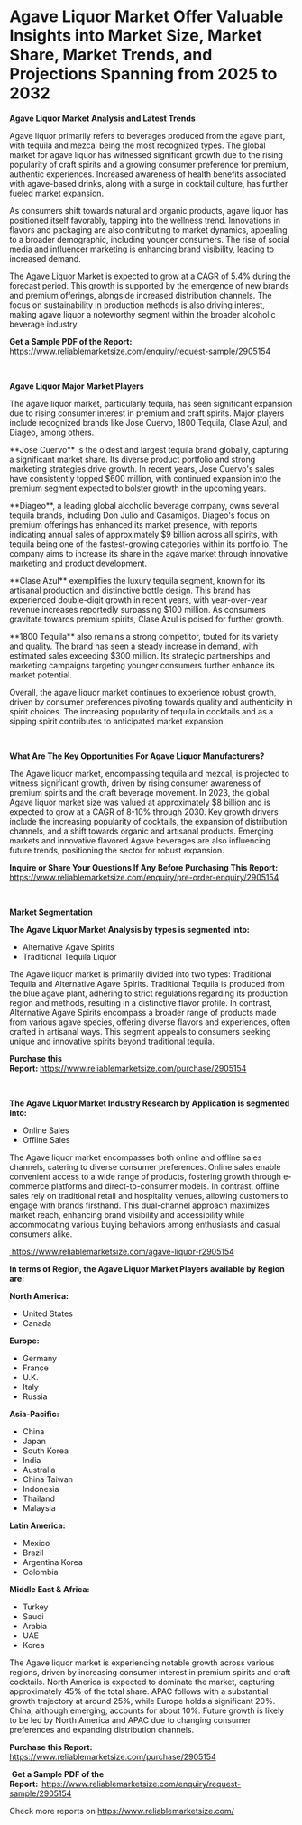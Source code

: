 <p><h1>Agave Liquor Market Offer Valuable Insights into Market Size, Market Share, Market Trends, and Projections Spanning from 2025 to 2032</h1></p><p><strong>Agave Liquor Market Analysis and Latest Trends</strong></p>
<p><p>Agave liquor primarily refers to beverages produced from the agave plant, with tequila and mezcal being the most recognized types. The global market for agave liquor has witnessed significant growth due to the rising popularity of craft spirits and a growing consumer preference for premium, authentic experiences. Increased awareness of health benefits associated with agave-based drinks, along with a surge in cocktail culture, has further fueled market expansion.</p><p>As consumers shift towards natural and organic products, agave liquor has positioned itself favorably, tapping into the wellness trend. Innovations in flavors and packaging are also contributing to market dynamics, appealing to a broader demographic, including younger consumers. The rise of social media and influencer marketing is enhancing brand visibility, leading to increased demand.</p><p>The Agave Liquor Market is expected to grow at a CAGR of 5.4% during the forecast period. This growth is supported by the emergence of new brands and premium offerings, alongside increased distribution channels. The focus on sustainability in production methods is also driving interest, making agave liquor a noteworthy segment within the broader alcoholic beverage industry.</p></p>
<p><strong>Get a Sample PDF of the Report:&nbsp;</strong> <a href="https://www.reliablemarketsize.com/enquiry/request-sample/2905154?utm_campaign=2876&utm_medium=2&utm_source=Github&utm_content=ia&utm_term=12032025&utm_id=agave-liquor">https://www.reliablemarketsize.com/enquiry/request-sample/2905154</a></p>
<p>&nbsp;</p>
<p><strong>Agave Liquor Major Market Players</strong></p>
<p><p>The agave liquor market, particularly tequila, has seen significant expansion due to rising consumer interest in premium and craft spirits. Major players include recognized brands like Jose Cuervo, 1800 Tequila, Clase Azul, and Diageo, among others.</p><p>**Jose Cuervo** is the oldest and largest tequila brand globally, capturing a significant market share. Its diverse product portfolio and strong marketing strategies drive growth. In recent years, Jose Cuervo's sales have consistently topped $600 million, with continued expansion into the premium segment expected to bolster growth in the upcoming years.</p><p>**Diageo**, a leading global alcoholic beverage company, owns several tequila brands, including Don Julio and Casamigos. Diageo's focus on premium offerings has enhanced its market presence, with reports indicating annual sales of approximately $9 billion across all spirits, with tequila being one of the fastest-growing categories within its portfolio. The company aims to increase its share in the agave market through innovative marketing and product development.</p><p>**Clase Azul** exemplifies the luxury tequila segment, known for its artisanal production and distinctive bottle design. This brand has experienced double-digit growth in recent years, with year-over-year revenue increases reportedly surpassing $100 million. As consumers gravitate towards premium spirits, Clase Azul is poised for further growth.</p><p>**1800 Tequila** also remains a strong competitor, touted for its variety and quality. The brand has seen a steady increase in demand, with estimated sales exceeding $300 million. Its strategic partnerships and marketing campaigns targeting younger consumers further enhance its market potential.</p><p>Overall, the agave liquor market continues to experience robust growth, driven by consumer preferences pivoting towards quality and authenticity in spirit choices. The increasing popularity of tequila in cocktails and as a sipping spirit contributes to anticipated market expansion.</p></p>
<p>&nbsp;</p>
<p><strong>What Are The Key Opportunities For Agave Liquor Manufacturers?</strong></p>
<p><p>The Agave liquor market, encompassing tequila and mezcal, is projected to witness significant growth, driven by rising consumer awareness of premium spirits and the craft beverage movement. In 2023, the global Agave liquor market size was valued at approximately $8 billion and is expected to grow at a CAGR of 8-10% through 2030. Key growth drivers include the increasing popularity of cocktails, the expansion of distribution channels, and a shift towards organic and artisanal products. Emerging markets and innovative flavored Agave beverages are also influencing future trends, positioning the sector for robust expansion.</p></p>
<p><strong>Inquire or Share Your Questions If Any Before Purchasing This Report:</strong> <a href="https://www.reliablemarketsize.com/enquiry/pre-order-enquiry/2905154?utm_campaign=2876&utm_medium=2&utm_source=Github&utm_content=ia&utm_term=12032025&utm_id=agave-liquor">https://www.reliablemarketsize.com/enquiry/pre-order-enquiry/2905154</a></p>
<p>&nbsp;</p>
<p><strong>Market Segmentation</strong></p>
<p><strong>The Agave Liquor Market Analysis by types is segmented into:</strong></p>
<p><ul><li>Alternative Agave Spirits</li><li>Traditional Tequila Liquor</li></ul></p>
<p><p>The Agave liquor market is primarily divided into two types: Traditional Tequila and Alternative Agave Spirits. Traditional Tequila is produced from the blue agave plant, adhering to strict regulations regarding its production region and methods, resulting in a distinctive flavor profile. In contrast, Alternative Agave Spirits encompass a broader range of products made from various agave species, offering diverse flavors and experiences, often crafted in artisanal ways. This segment appeals to consumers seeking unique and innovative spirits beyond traditional tequila.</p></p>
<p><strong>Purchase this Report:&nbsp;</strong><a href="https://www.reliablemarketsize.com/purchase/2905154?utm_campaign=2876&utm_medium=2&utm_source=Github&utm_content=ia&utm_term=12032025&utm_id=agave-liquor">https://www.reliablemarketsize.com/purchase/2905154</a></p>
<p>&nbsp;</p>
<p><strong>The Agave Liquor Market Industry Research by Application is segmented into:</strong></p>
<p><ul><li>Online Sales</li><li>Offline Sales</li></ul></p>
<p><p>The Agave liquor market encompasses both online and offline sales channels, catering to diverse consumer preferences. Online sales enable convenient access to a wide range of products, fostering growth through e-commerce platforms and direct-to-consumer models. In contrast, offline sales rely on traditional retail and hospitality venues, allowing customers to engage with brands firsthand. This dual-channel approach maximizes market reach, enhancing brand visibility and accessibility while accommodating various buying behaviors among enthusiasts and casual consumers alike.</p></p>
<p><a href="https://www.reliablemarketsize.com/agave-liquor-r2905154?utm_campaign=2876&utm_medium=2&utm_source=Github&utm_content=ia&utm_term=12032025&utm_id=agave-liquor">&nbsp;https://www.reliablemarketsize.com/agave-liquor-r2905154</a></p>
<p><strong>In terms of Region, the Agave Liquor Market Players available by Region are:</strong></p>
<p>
    <p> <strong> North America: </strong>
        <ul>
            <li>United States</li>
            <li>Canada</li>
        </ul>
        </p> 
    <p> <strong> Europe: </strong>
        <ul>
            <li>Germany</li>
            <li>France</li>
            <li>U.K.</li>
            <li>Italy</li>
            <li>Russia</li>
        </ul>
        </p> 
    <p> <strong> Asia-Pacific: </strong>
        <ul>
            <li>China</li>
            <li>Japan</li>
            <li>South Korea</li>
            <li>India</li>
            <li>Australia</li>
            <li>China Taiwan</li>
            <li>Indonesia</li>
            <li>Thailand</li>
            <li>Malaysia</li>
        </ul>
        </p> 
    <p> <strong> Latin America: </strong>
        <ul>
            <li>Mexico</li>
            <li>Brazil</li>
            <li>Argentina Korea</li>
            <li>Colombia</li>
        </ul>
        </p> 
    <p> <strong> Middle East & Africa: </strong>
        <ul>
            <li>Turkey</li>
            <li>Saudi</li>
            <li>Arabia</li>
            <li>UAE</li>
            <li>Korea</li>
        </ul>
    </p>
    </p>
<p><p>The Agave liquor market is experiencing notable growth across various regions, driven by increasing consumer interest in premium spirits and craft cocktails. North America is expected to dominate the market, capturing approximately 45% of the total share. APAC follows with a substantial growth trajectory at around 25%, while Europe holds a significant 20%. China, although emerging, accounts for about 10%. Future growth is likely to be led by North America and APAC due to changing consumer preferences and expanding distribution channels.</p></p>
<p><strong>Purchase this Report: </strong><a href="https://www.reliablemarketsize.com/purchase/2905154?utm_campaign=2876&utm_medium=2&utm_source=Github&utm_content=ia&utm_term=12032025&utm_id=agave-liquor">https://www.reliablemarketsize.com/purchase/2905154</a></p>
<p>&nbsp;<strong>Get a Sample PDF of the Report:&nbsp;&nbsp;</strong><a href="https://www.reliablemarketsize.com/enquiry/request-sample/2905154?utm_campaign=2876&utm_medium=2&utm_source=Github&utm_content=ia&utm_term=12032025&utm_id=agave-liquor">https://www.reliablemarketsize.com/enquiry/request-sample/2905154</a></p>
<p><strong></strong></p>
<p>Check more reports on <a href="https://www.reliablemarketsize.com/?utm_campaign=2876&utm_medium=2&utm_source=Github&utm_content=ia&utm_term=12032025&utm_id=agave-liquor">https://www.reliablemarketsize.com/</a></p>